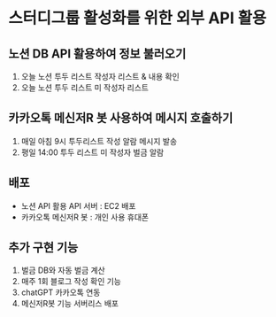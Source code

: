 # 스터디그룹 활성화를 위한 외부 API 활용

## 노션 DB API 활용하여 정보 불러오기

1. 오늘 노션 투두 리스트 작성자 리스트 & 내용 확인
2. 오늘 노션 투두 리스트 미 작성자 리스트

## 카카오톡 메신저R 봇 사용하여 메시지 호출하기

1. 매일 아침 9시 투두리스트 작성 알람 메시지 발송
2. 평일 14:00 투두 리스트 미 작성자 벌금 알람

## 배포

- 노션 API 활용 API 서버 : EC2 배포
- 카카오톡 메신저R 봇 : 개인 사용 휴대폰

## 추가 구현 기능

1. 벌금 DB와 자동 벌금 계산
2. 매주 1회 블로그 작성 확인 기능
3. chatGPT 카카오톡 연동
4. 메신저R봇 기능 서버리스 배포
